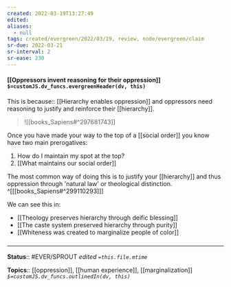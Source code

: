 ```yaml
---
created: 2022-03-19T13:27:49 
edited: 
aliases:
  - null
tags: created/evergreen/2022/03/19, review, node/evergreen/claim
sr-due: 2022-03-21
sr-interval: 2
sr-ease: 230
---
```


#### [[Oppressors invent reasoning for their oppression]] `$=customJS.dv_funcs.evergreenHeader(dv, this)`

This is 
because:: [[Hierarchy enables oppression]]
and oppressors need reasoning to justify and reinforce their [[hierarchy]].

> ![[books_Sapiens#^297681743]]

Once you have made your way to the top of a [[social order]] you know have two main prerogatives:
1. How do I maintain my spot at the top?
2. [[What maintains our social order]]

The most common way of doing this is to justify your [[hierarchy]] and thus oppression through 'natural law' or theological distinction.
^[[[books_Sapiens#^299110293]]]

We can see this in:
- [[Theology preserves hierarchy through deific blessing]]
- [[The caste system preserved hierarchy through purity]]
- [[Whiteness was created to marginalize people of color]]

### <hr class="footnote"/>

**Status**:: #EVER/SPROUT
*edited `=this.file.mtime`*

**Topics**:: [[oppression]], [[human experience]], [[marginalization]]
*`$=customJS.dv_funcs.outlinedIn(dv, this)`*
